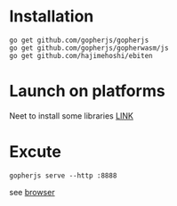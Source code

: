 # Installation
```
go get github.com/gopherjs/gopherjs
go get github.com/gopherjs/gopherwasm/js
go get github.com/hajimehoshi/ebiten
```

# Launch on platforms
Neet to install some libraries [LINK](https://github.com/hajimehoshi/ebiten/wiki/Linux)


# Excute
```
gopherjs serve --http :8888
```
see [browser](http://127.0.0.1:8888/gopro)
